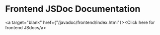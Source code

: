 # Frontend JSDoc Documentation

<a target="blank" href={"/javadoc/frontend/index.html"}><Click here for frontend JSdocs/a>